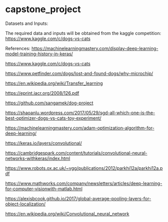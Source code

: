 # capstone_project

Datasets and Inputs:

The required data and inputs will be obtained from the kaggle competition: https://www.kaggle.com/c/dogs-vs-cats

References: https://machinelearningmastery.com/display-deep-learning-model-training-history-in-keras/

https://www.kaggle.com/c/dogs-vs-cats

https://www.petfinder.com/dogs/lost-and-found-dogs/why-microchip/

https://en.wikipedia.org/wiki/Transfer_learning

https://eprint.iacr.org/2008/126.pdf

https://github.com/sangamek/dog-project

https://shaoanlu.wordpress.com/2017/05/29/sgd-all-which-one-is-the-best-optimizer-dogs-vs-cats-toy-experiment/

https://machinelearningmastery.com/adam-optimization-algorithm-for-deep-learning/

https://keras.io/layers/convolutional/

https://cambridgespark.com/content/tutorials/convolutional-neural-networks-withkeras/index.html

https://www.robots.ox.ac.uk/~vgg/publications/2012/parkhi12a/parkhi12a.pdf

https://www.mathworks.com/company/newsletters/articles/deep-learning-for-computer-visionwith-matlab.html

https://alexisbcook.github.io/2017/global-average-pooling-layers-for-object-localization/

https://en.wikipedia.org/wiki/Convolutional_neural_network
